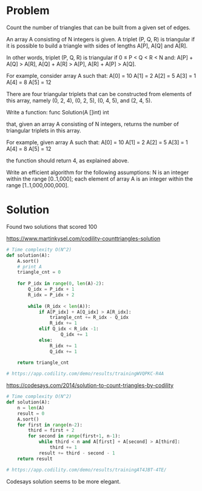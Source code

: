 
# Problem
Count the number of triangles that can be built from a given set of edges. 


An array A consisting of N integers is given. 
A triplet (P, Q, R) is triangular if it is 
possible to build a triangle with sides of
lengths A[P], A[Q] and A[R]. 

In other words, triplet (P, Q, R) is triangular if 0 ≤ P < Q < R < N and:
A[P] + A[Q] > A[R],
A[Q] + A[R] > A[P],
A[R] + A[P] > A[Q].

For example, consider array A such that:
  A[0] = 10    A[1] = 2    A[2] = 5
  A[3] = 1     A[4] = 8    A[5] = 12

There are four triangular triplets that
can be constructed from elements of this
array, namely (0, 2, 4), (0, 2, 5), (0, 4, 5), and (2, 4, 5).

Write a function:
    func Solution(A []int) int

that, given an array A consisting of N integers,
returns the number of triangular triplets in this array.

For example, given array A such that:
  A[0] = 10    A[1] = 2    A[2] = 5
  A[3] = 1     A[4] = 8    A[5] = 12

the function should return 4, as explained above.

Write an efficient algorithm for the following assumptions:
N is an integer within the range [0..1,000];
each element of array A is an integer within the range [1..1,000,000,000].


# Solution 
Found two solutions that scored 100

https://www.martinkysel.com/codility-counttriangles-solution
```python
# Time complexity O(N^2)
def solution(A):
    A.sort()
    # print A
    triangle_cnt = 0
     
    for P_idx in range(0, len(A)-2):
        Q_idx = P_idx + 1
        R_idx = P_idx + 2
        
        while (R_idx < len(A)):
            if A[P_idx] + A[Q_idx] > A[R_idx]:
                triangle_cnt += R_idx - Q_idx
                R_idx += 1
            elif Q_idx < R_idx -1:
                    Q_idx += 1
            else:
                R_idx += 1
                Q_idx += 1
                 
    return triangle_cnt

# https://app.codility.com/demo/results/trainingWVQPKC-R4A
```

https://codesays.com/2014/solution-to-count-triangles-by-codility

```python
# Time complexity O(N^2) 
def solution(A):
    n = len(A)
    result = 0
    A.sort()
    for first in range(n-2):
        third = first + 2
        for second in range(first+1, n-1):
            while third < n and A[first] + A[second] > A[third]:
                third += 1
            result += third - second - 1
    return result

# https://app.codility.com/demo/results/trainingAT4JBT-4TE/

```

Codesays solution seems to be more elegant.

